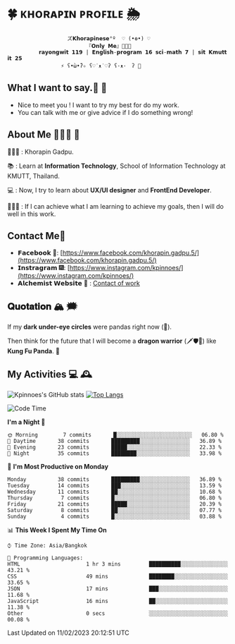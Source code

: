 # 🍀  ᴋʜᴏʀᴀᴘɪɴ ᴘʀᴏꜰɪʟᴇ  🌦 
                       ズ𝗞𝗵𝗼𝗿𝗮𝗽𝗶𝗻𝗲𝘀𝗲°º  ♡ (•ө•) ♡
                             『𝗢𝗻𝗹𝘆 𝗠𝗲』👩🏻‍💻
              𝗿𝗮𝘆𝗼𝗻𝗴𝘄𝗶𝘁 𝟭𝟭𝟵 | 𝗘𝗻𝗴𝗹𝗶𝘀𝗵-𝗽𝗿𝗼𝗴𝗿𝗮𝗺 𝟭𝟲 𝘀𝗰𝗶-𝗺𝗮𝘁𝗵 𝟳 | 𝘀𝗶𝘁 𝗞𝗺𝘂𝘁𝘁 𝗶𝘁 𝟮𝟱
                     ⚡️ ʕ•̀ω•́ʔ✧ ʕ♡˙ᴥ˙♡ʔ ʕ·ᴥ·　ʔ 💫

## What I want to say.💬 📧 

- Nice to meet you ! I want to try my best for do my work.  
- You can talk with me or give advice if I do something wrong! 

## About Me 🙋🏻‍♀️ 🌱
 👩🏻‍💼 : Khorapin Gadpu.
 
 📚 : Learn at **Information Technology**, School of Information Technology at KMUTT, Thailand. 

 💻 : Now, I try to learn about __UX/UI designer__ and __FrontEnd Developer__. 

 🏃🏻‍♀️ : If I can achieve what I am learning to achieve my goals, then I will do well in this work. 

## Contact Me📱

- 𝗙𝗮𝗰𝗲𝗯𝗼𝗼𝗸 🌌: [https://www.facebook.com/khorapin.gadpu.5/](https://www.facebook.com/khorapin.gadpu.5/)
- 𝗜𝗻𝘀𝘁𝗿𝗮𝗴𝗿𝗮𝗺 🎆: [https://www.instagram.com/kpinnoes/](https://www.instagram.com/kpinnoes/)
- 𝗔𝗹𝗰𝗵𝗲𝗺𝗶𝘀𝘁 𝗪𝗲𝗯𝘀𝗶𝘁𝗲 🌄 : [Contact of work](https://alchemist-softwarehouse.co/)

## 𝐐𝐮𝐨𝐭𝐚𝐭𝐢𝐨𝐧 🏔 🗯

If my __dark under-eye circles__ were pandas right now (🐼).

Then think for the future that I will become a __dragon warrior__ (🗡🛡🐲) like __Kung Fu Panda__. 🐉



## My Activities 💻 🕰
![Kpinnoes's GitHub stats](https://github-readme-stats.vercel.app/api?username=kpinnoes&show_icons=true&theme=solarized-light)
[![Top Langs](https://github-readme-stats.vercel.app/api/top-langs/?username=kpinnoes&layout=compact&langs_count=10&theme=solarized-light)](https://github.com/kpinnoes/github-readme-stats)


<!--START_SECTION:waka-->
![Code Time](http://img.shields.io/badge/Code%20Time-364%20hrs%2027%20mins-blue)

**I'm a Night 🦉** 

```text
🌞 Morning        7 commits       █░░░░░░░░░░░░░░░░░░░░░░░░   06.80 % 
🌆 Daytime       38 commits       █████████░░░░░░░░░░░░░░░░   36.89 % 
🌃 Evening       23 commits       █████░░░░░░░░░░░░░░░░░░░░   22.33 % 
🌙 Night         35 commits       ████████░░░░░░░░░░░░░░░░░   33.98 % 

```
📅 **I'm Most Productive on Monday** 

```text
Monday          38 commits       █████████░░░░░░░░░░░░░░░░   36.89 % 
Tuesday         14 commits       ███░░░░░░░░░░░░░░░░░░░░░░   13.59 % 
Wednesday       11 commits       ██░░░░░░░░░░░░░░░░░░░░░░░   10.68 % 
Thursday         7 commits       █░░░░░░░░░░░░░░░░░░░░░░░░   06.80 % 
Friday          21 commits       █████░░░░░░░░░░░░░░░░░░░░   20.39 % 
Saturday         8 commits       ██░░░░░░░░░░░░░░░░░░░░░░░   07.77 % 
Sunday           4 commits       █░░░░░░░░░░░░░░░░░░░░░░░░   03.88 % 

```


📊 **This Week I Spent My Time On** 

```text
⌚︎ Time Zone: Asia/Bangkok

💬 Programming Languages: 
HTML                     1 hr 3 mins         ██████████░░░░░░░░░░░░░░░   43.21 % 
CSS                      49 mins             ████████░░░░░░░░░░░░░░░░░   33.65 % 
JSON                     17 mins             ███░░░░░░░░░░░░░░░░░░░░░░   11.68 % 
JavaScript               16 mins             ██░░░░░░░░░░░░░░░░░░░░░░░   11.38 % 
Other                    0 secs              ░░░░░░░░░░░░░░░░░░░░░░░░░   00.08 % 

```


 Last Updated on 11/02/2023 20:12:51 UTC
<!--END_SECTION:waka-->
